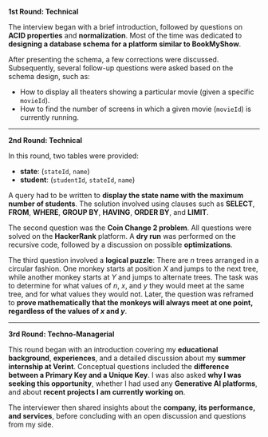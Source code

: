 **1st Round: Technical**

The interview began with a brief introduction, followed by questions on **ACID properties** and **normalization**.
Most of the time was dedicated to **designing a database schema for a platform similar to BookMyShow**.

After presenting the schema, a few corrections were discussed.
Subsequently, several follow-up questions were asked based on the schema design, such as:

* How to display all theaters showing a particular movie (given a specific `movieId`).
* How to find the number of screens in which a given movie (`movieId`) is currently running.

---

**2nd Round: Technical**

In this round, two tables were provided:

* **state**: (`stateId`, `name`)
* **student**: (`studentId`, `stateId`, `name`)

A query had to be written to **display the state name with the maximum number of students**.
The solution involved using clauses such as **SELECT**, **FROM**, **WHERE**, **GROUP BY**, **HAVING**, **ORDER BY**, and **LIMIT**.

The second question was the **Coin Change 2 problem**. All questions were solved on the **HackerRank** platform.
A **dry run** was performed on the recursive code, followed by a discussion on possible **optimizations**.

The third question involved a **logical puzzle**:
There are *n* trees arranged in a circular fashion. One monkey starts at position *X* and jumps to the next tree, while another monkey starts at *Y* and jumps to alternate trees. The task was to determine for what values of *n*, *x*, and *y* they would meet at the same tree, and for what values they would not.
Later, the question was reframed to **prove mathematically that the monkeys will always meet at one point, regardless of the values of *x* and *y***.

---

**3rd Round: Techno-Managerial**

This round began with an introduction covering my **educational background**, **experiences**, and a detailed discussion about my **summer internship at Verint**.
Conceptual questions included the **difference between a Primary Key and a Unique Key**.
I was also asked **why I was seeking this opportunity**, whether I had used any **Generative AI platforms**, and about **recent projects I am currently working on**.

The interviewer then shared insights about the **company, its performance, and services**, before concluding with an open discussion and questions from my side.
